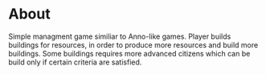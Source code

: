 # About
Simple managment game similiar to Anno-like games. Player builds buildings for resources, in order to produce more resources and build more buildings. Some buildings requires more advanced citizens which can be build only if certain criteria are satisfied.
